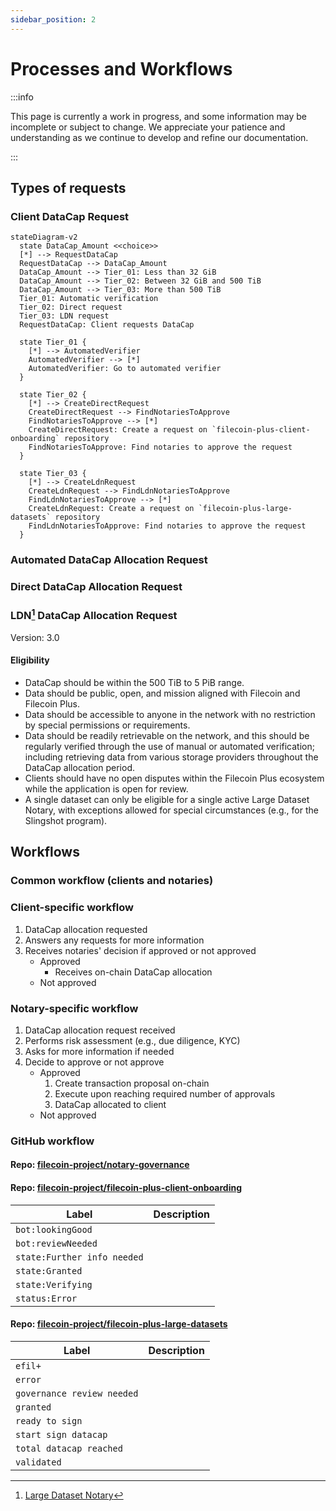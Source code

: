 ```yaml
---
sidebar_position: 2
---
```


# Processes and Workflows

:::info

This page is currently a work in progress, and some information may be incomplete or subject to change. We appreciate your patience and understanding as we continue to develop and refine our documentation.

:::

## Types of requests

### Client DataCap Request

```mermaid
stateDiagram-v2
  state DataCap_Amount <<choice>>
  [*] --> RequestDataCap
  RequestDataCap --> DataCap_Amount
  DataCap_Amount --> Tier_01: Less than 32 GiB
  DataCap_Amount --> Tier_02: Between 32 GiB and 500 TiB
  DataCap_Amount --> Tier_03: More than 500 TiB
  Tier_01: Automatic verification
  Tier_02: Direct request
  Tier_03: LDN request
  RequestDataCap: Client requests DataCap

  state Tier_01 {
    [*] --> AutomatedVerifier
    AutomatedVerifier --> [*]
    AutomatedVerifier: Go to automated verifier
  }

  state Tier_02 {
    [*] --> CreateDirectRequest
    CreateDirectRequest --> FindNotariesToApprove
    FindNotariesToApprove --> [*]
    CreateDirectRequest: Create a request on `filecoin-plus-client-onboarding` repository
    FindNotariesToApprove: Find notaries to approve the request
  }

  state Tier_03 {
    [*] --> CreateLdnRequest
    CreateLdnRequest --> FindLdnNotariesToApprove
    FindLdnNotariesToApprove --> [*]
    CreateLdnRequest: Create a request on `filecoin-plus-large-datasets` repository
    FindLdnNotariesToApprove: Find notaries to approve the request
  }
```

### Automated DataCap Allocation Request

### Direct DataCap Allocation Request

### LDN[^1] DataCap Allocation Request

Version: 3.0

#### Eligibility

- DataCap should be within the 500 TiB to 5 PiB range.
- Data should be public, open, and mission aligned with Filecoin and Filecoin Plus.
- Data should be accessible to anyone in the network with no restriction by special permissions or requirements.
- Data should be readily retrievable on the network, and this should be regularly verified through the use of manual or automated verification; including retrieving data from various storage providers throughout the DataCap allocation period.
- Clients should have no open disputes within the Filecoin Plus ecosystem while the application is open for review.
- A single dataset can only be eligible for a single active Large Dataset Notary, with exceptions allowed for special circumstances (e.g., for the Slingshot program).

## Workflows

### Common workflow (clients and notaries)

### Client-specific workflow

1. DataCap allocation requested
2. Answers any requests for more information
3. Receives notaries' decision if approved or not approved
   - Approved
     - Receives on-chain DataCap allocation
   - Not approved

### Notary-specific workflow

1. DataCap allocation request received
2. Performs risk assessment (e.g., due diligence, KYC)
3. Asks for more information if needed
4. Decide to approve or not approve
   - Approved
     1. Create transaction proposal on-chain
     2. Execute upon reaching required number of approvals
     3. DataCap allocated to client
   - Not approved

### GitHub workflow

#### Repo: [filecoin-project/notary-governance](https://github.com/filecoin-project/notary-governance)

#### Repo: [filecoin-project/filecoin-plus-client-onboarding](https://github.com/filecoin-project/filecoin-plus-client-onboarding)

| Label                       | Description |
| --------------------------- | ----------- |
| `bot:lookingGood`           |
| `bot:reviewNeeded`          |
| `state:Further info needed` |
| `state:Granted`             |
| `state:Verifying`           |
| `status:Error`              |

#### Repo: [filecoin-project/filecoin-plus-large-datasets](https://github.com/filecoin-project/filecoin-plus-large-datasets)

| Label                      | Description |
| -------------------------- | ----------- |
| `efil+`                    |
| `error`                    |
| `governance review needed` |
| `granted`                  |
| `ready to sign`            |
| `start sign datacap`       |
| `total datacap reached`    |
| `validated`                |

[^1]: [Large Dataset Notary](./glossary#large-dataset-notary)
